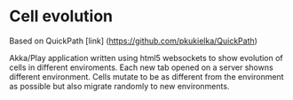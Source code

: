 Cell evolution
=========

Based on QuickPath [link] (https://github.com/pkukielka/QuickPath)

Akka/Play application written using html5 websockets to show evolution of cells in different enviroments. Each new tab opened on a server showns different environment. Cells mutate to be as different from the environment as possible but also migrate randomly to new environments.
